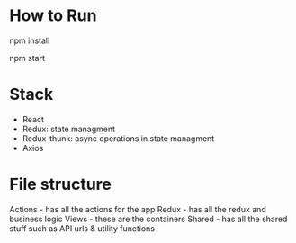
# How to Run
npm install

npm start

# Stack
- React
- Redux: state managment
- Redux-thunk: async operations in state managment
- Axios
# File structure
Actions - has all the actions for the app
Redux - has all the redux and business logic
Views - these are the containers 
Shared - has all the shared stuff such as API urls & utility functions
